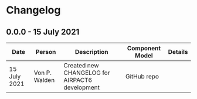 # Changelog

## 0.0.0 - 15 July 2021

| Date         | Person      | Description                                   |Component Model|Details|
|--------------|-------------|-----------------------------------------------|---------------|-------|
| 15 July 2021 |Von P. Walden|Created new CHANGELOG for AIRPACT6 development | GitHub repo   |       |
